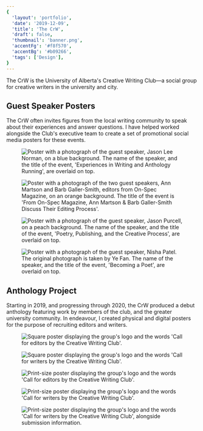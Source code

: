 ```yaml
---
{
  'layout': 'portfolio',
  'date': '2019-12-09',
  'title': 'The CrW',
  'draft': false,
  'thumbnail': 'banner.png',
  'accentFg': '#f8f570',
  'accentBg': '#b09266',
  'tags': ['Design'],
}
---
```


<p class="intro-text">
The CrW is the University of Alberta's Creative Writing Club—a social group for creative writers in the university and city.
</p>

## Guest Speaker Posters

The CrW often invites figures from the local writing community to speak about their experiences and answer questions. I have helped worked alongside the Club's executive team to create a set of promotional social media posters for these events.

<div class="gallery">
  <div class="gallery-row">
    <figure>
      <img src="jason-lee-norman.jpg" alt="Poster with a photograph of the guest speaker, Jason Lee Norman, on a blue background. The name of the speaker, and the title of the event, 'Experiences in Writing and Anthology Running', are overlaid on top.">
    </figure>
    <figure>
      <img src="barb-galler-smith-ann-marston.jpg" alt="Poster with a photograph of the two guest speakers, Ann Martson and Barb Galler-Smith, editors from On-Spec Magazine, on an orange background. The title of the event is 'From On-Spec Magazine, Ann Martson & Barb Galler-Smith Discuss Their Editing Process'.">
    </figure>
  </div>
  <div class="gallery-row">
    <figure>
      <img src="jason-purcell.jpg" alt="Poster with a photograph of the guest speaker, Jason Purcell, on a peach background. The name of the speaker, and the title of the event, 'Poetry, Publishing, and the Creative Process', are overlaid on top.">
    </figure>
    <figure>
      <img src="nisha-patel.jpg" alt="Poster with a photograph of the guest speaker, Nisha Patel. The original photograph is taken by Ye Fan. The name of the speaker, and the title of the event, 'Becoming a Poet', are overlaid on top.">
    </figure>
  </div>
</div>

## Anthology Project

Starting in 2019, and progressing through 2020, the CrW produced a debut anthology featuring work by members of the club, and the greater university community. In endeavour, I created physical and digital posters for the purpose of recruiting editors and writers.

<div class="gallery">
  <div class="gallery-row">
    <figure>
      <img src="call-for-editors-square.jpg" alt="Square poster displaying the group's logo and the words 'Call for editors by the Creative Writing Club'.">
    </figure>
    <figure>
      <img src="call-for-writers-square.jpg" alt="Square poster displaying the group's logo and the words 'Call for writers by the Creative Writing Club'.">
    </figure>
  </div>
  <div class="gallery-row">
    <figure>
      <img src="call-for-editors-full.jpg" alt="Print-size poster displaying the group's logo and the words 'Call for editors by the Creative Writing Club'.">
    </figure>
    <figure>
      <img src="call-for-writers-full.jpg" alt="Print-size poster displaying the group's logo and the words 'Call for writers by the Creative Writing Club'.">
    </figure>
    <figure>
      <img src="call-for-writers-sequel.jpg" alt="Print-size poster displaying the group's logo and the words 'Call for writers by the Creative Writing Club', alongside submission information.">
    </figure>
  </div>
</div>
